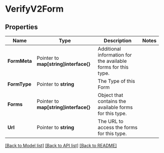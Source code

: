 # VerifyV2Form

## Properties
Name | Type | Description | Notes
------------ | ------------- | ------------- | -------------
**FormMeta** | Pointer to **map[string]interface{}** | Additional information for the available forms for this type. |
**FormType** | Pointer to **string** | The Type of this Form |
**Forms** | Pointer to **map[string]interface{}** | Object that contains the available forms for this type. |
**Url** | Pointer to **string** | The URL to access the forms for this type. |

[[Back to Model list]](../README.md#documentation-for-models) [[Back to API list]](../README.md#documentation-for-api-endpoints) [[Back to README]](../README.md)


